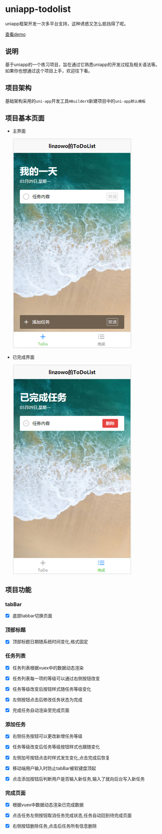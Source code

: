 # uniapp-todolist

uniapp框架开发一次多平台支持，这种诱惑又怎么抵挡得了呢。

[查看demo](https://linzowo.ml/uniapp/todolist/)



## 说明

基于uniapp的一个练习项目，旨在通过它熟悉uniapp的开发过程及相关语法等。如果你也想通过这个项目上手，欢迎往下看。



## 项目架构

基础架构采用的`uni-app`开发工具`HBuilderX`新建项目中的`uni-app默认模板`



## 项目基本页面

+ 主界面

  ![主界面](./static/readme-1.png)

+ 已完成界面

  ![主界面](./static/readme-2.png)

## 项目功能

### tabBar

- [x] 底部tabbar切换页面



### 顶部标题

- [x] 顶部标题日期随系统时间变化,格式固定



### 任务列表

- [x] 任务列表根据vuex中的数据动态渲染
- [x] 任务列表每一项的等级可以通过右侧按钮改变
- [x] 任务等级改变后按钮样式随任务等级变化
- [x] 左侧按钮点击后修改任务状态为完成
- [x] 完成任务自动渲染至完成页面



### 添加任务

- [x] 右侧任务按钮可以更改新增任务等级
- [x] 任务等级改变后任务等级按钮样式也跟随变化
- [x] 左侧加号按钮点击时样式发生变化,点击完成后恢复
- [x] 移动端用户输入时防止tabBar被软键盘顶起
- [x] 点击添加按钮后判断用户是否输入新任务,输入了就向后台写入新任务



### 完成页面

- [x] 根据vuex中数据动态渲染已完成数据
- [x] 点击任务左侧按钮取消任务完成状态,任务自动回到待完成页面
- [x] 右侧按钮删除任务,点击后任务所有信息删除

